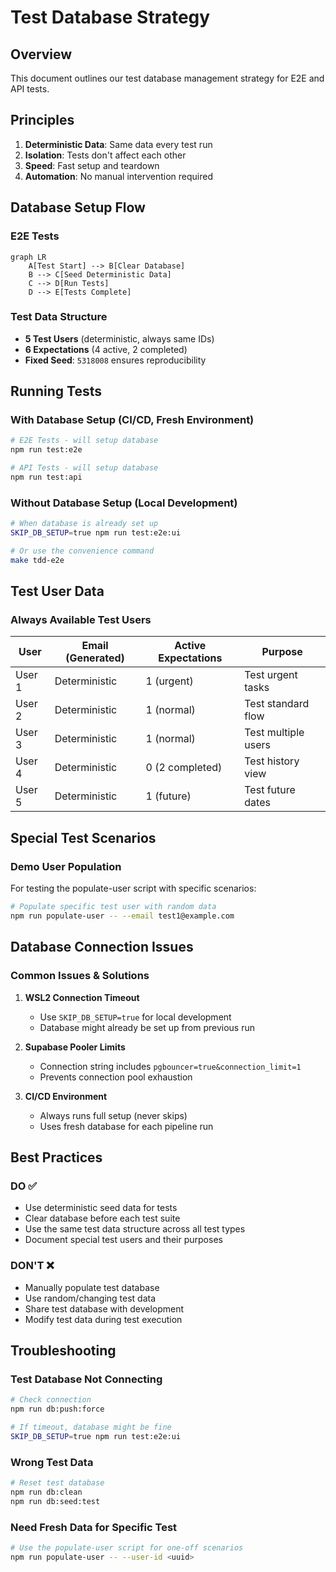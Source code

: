 # Test Database Strategy

## Overview
This document outlines our test database management strategy for E2E and API tests.

## Principles
1. **Deterministic Data**: Same data every test run
2. **Isolation**: Tests don't affect each other
3. **Speed**: Fast setup and teardown
4. **Automation**: No manual intervention required

## Database Setup Flow

### E2E Tests
```mermaid
graph LR
    A[Test Start] --> B[Clear Database]
    B --> C[Seed Deterministic Data]
    C --> D[Run Tests]
    D --> E[Tests Complete]
```

### Test Data Structure
- **5 Test Users** (deterministic, always same IDs)
- **6 Expectations** (4 active, 2 completed)
- **Fixed Seed**: `5318008` ensures reproducibility

## Running Tests

### With Database Setup (CI/CD, Fresh Environment)
```bash
# E2E Tests - will setup database
npm run test:e2e

# API Tests - will setup database  
npm run test:api
```

### Without Database Setup (Local Development)
```bash
# When database is already set up
SKIP_DB_SETUP=true npm run test:e2e:ui

# Or use the convenience command
make tdd-e2e
```

## Test User Data

### Always Available Test Users
| User | Email (Generated) | Active Expectations | Purpose |
|------|------------------|-------------------|----------|
| User 1 | Deterministic | 1 (urgent) | Test urgent tasks |
| User 2 | Deterministic | 1 (normal) | Test standard flow |
| User 3 | Deterministic | 1 (normal) | Test multiple users |
| User 4 | Deterministic | 0 (2 completed) | Test history view |
| User 5 | Deterministic | 1 (future) | Test future dates |

## Special Test Scenarios

### Demo User Population
For testing the populate-user script with specific scenarios:
```bash
# Populate specific test user with random data
npm run populate-user -- --email test1@example.com
```

## Database Connection Issues

### Common Issues & Solutions

1. **WSL2 Connection Timeout**
   - Use `SKIP_DB_SETUP=true` for local development
   - Database might already be set up from previous run

2. **Supabase Pooler Limits**
   - Connection string includes `pgbouncer=true&connection_limit=1`
   - Prevents connection pool exhaustion

3. **CI/CD Environment**
   - Always runs full setup (never skips)
   - Uses fresh database for each pipeline run

## Best Practices

### DO ✅
- Use deterministic seed data for tests
- Clear database before each test suite
- Use the same test data structure across all test types
- Document special test users and their purposes

### DON'T ❌
- Manually populate test database
- Use random/changing test data
- Share test database with development
- Modify test data during test execution

## Troubleshooting

### Test Database Not Connecting
```bash
# Check connection
npm run db:push:force

# If timeout, database might be fine
SKIP_DB_SETUP=true npm run test:e2e:ui
```

### Wrong Test Data
```bash
# Reset test database
npm run db:clean
npm run db:seed:test
```

### Need Fresh Data for Specific Test
```bash
# Use the populate-user script for one-off scenarios
npm run populate-user -- --user-id <uuid>
```